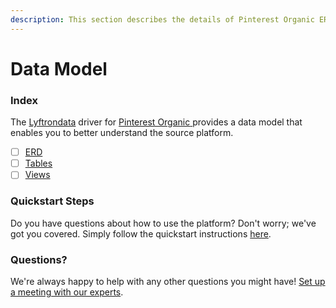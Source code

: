 ```yaml
---
description: This section describes the details of Pinterest Organic ERD, Tables, and Views.
---
```


# Data Model

### Index

The  [Lyftrondata](https://www.lyftrondata.com/) driver for [Pinterest Organic](https://www.lyftrondata.com/integration/pinterest-organic/)[ ](https://www.lyftrondata.com/integration/pinterest-organic/)provides a data model that enables you to better understand the source platform.

* [ ] [ERD](../../../marketing-analytics/pinterest-organic/data-model/erd.md)
* [ ] [Tables](../../../marketing-analytics/pinterest-organic/data-model/tables.md)
* [ ] [Views](../../../marketing-analytics/pinterest-organic/data-model/views.md)

### Quickstart Steps

Do you have questions about how to use the platform? Don't worry; we've got you covered. Simply follow the quickstart instructions [here](../../../../quickstart-steps.md).

### Questions? <a href="#questions" id="questions"></a>

We're always happy to help with any other questions you might have! [Set up a meeting with our experts](https://www.lyftrondata.com/book-a-meeting/).

